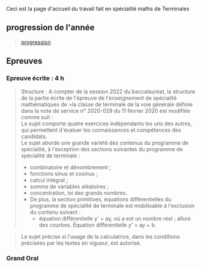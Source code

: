 Ceci est la page d'accueil du travail fait en spécialité maths de Terminales

## progression de l'année

> [progression](./Progression_2022-eleves.pdf)


## Epreuves
### Epreuve écrite : 4 h <br>
> Structure : A compter de la session 2022 du baccalauréat, la structure de la partie écrite de l'épreuve de l'enseignement de spécialité mathématiques de >la classe de terminale de la voie générale définie dans la note de service n° 2020-029 du 11 février 2020 est modifiée comme suit : <br>
>Le sujet comporte quatre exercices indépendants les uns des autres, qui permettent d'évaluer les connaissances et compétences des candidats.<br>
>Le sujet aborde une grande variété des contenus du programme de spécialité, à l'exception des sections suivantes du programme de spécialité de terminale :
>- combinatoire et dénombrement ;
>- fonctions sinus et cosinus ;
>- calcul intégral ;
>- somme de variables aléatoires ;
>- concentration, loi des grands nombres.
>- De plus, la section primitives, équations différentielles du programme de spécialité de terminale est mobilisable à l'exclusion du contenu suivant : 
>     - équation différentielle y' = ay, où a est un nombre réel ; allure des courbes. Équation différentielle y' = ay + b.

>Le sujet précise si l'usage de la calculatrice, dans les conditions précisées par les textes en vigueur, est autorisé.

### Grand Oral

